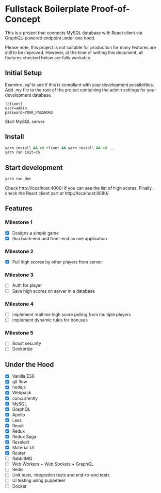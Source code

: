 # Fullstack Boilerplate Proof-of-Concept

This is a project that connects MySQL database with React client via GraphQL-powered endpoint under one hood.

Please note, this project is not suitable for production for many features are still to be improved. However, at the time of writing this document, all features checked below are fully workable.

## Initial Setup

Examine _.sql_ to see if this is compliant with your development possibilities. Add _.my_ file to the root of the project containing the admin settings for your development database.

```text
[client]
user=admin
password=YOUR_PASSWORD
```

Start MySQL server.

## Install

```bash
yarn install && cd client && yarn install && cd ..
yarn run init-db
```

## Start development

```bash
yarn run dev
```

Check http://localhost:4000/ if you can see the list of high scores. Finally, check the React client part at http://localhost:8080/.

## Features

### Milestone 1

- [x] Designs a simple game
- [x] Run back-end and front-end as one application

### Milestone 2

- [x] Pull high scores by other players from server

### Milestone 3

- [ ] Auth for player
- [ ] Save high scores on server in a database

### Milestone 4

- [ ] Implement realtime high score polling from multiple players
- [ ] Implement dynamic rules for bonuses

### Milestone 5

- [ ] Boost security
- [ ] Dockerize

## Under the Hood

- [x] Vanilla ES6
- [x] git flow
- [x] nodejs
- [x] Webpack
- [x] concurrently
- [x] MySQL
- [x] GraphQL
- [x] Apollo
- [x] Less
- [x] React
- [x] Redux
- [x] Redux Saga
- [x] Reselect
- [x] Material UI
- [x] Router
- [ ] RabbitMQ
- [ ] Web Workers + Web Sockets + GraphQL
- [ ] Redis
- [ ] Unit tests, integration tests and end-to-end tests
- [ ] UI testing using puppeteer
- [ ] Docker
